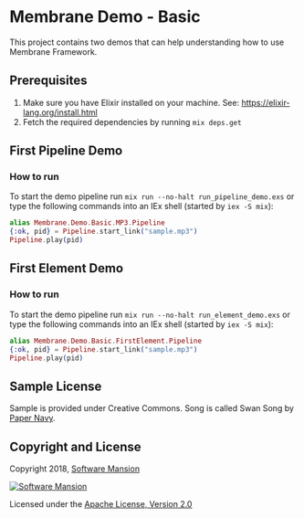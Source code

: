 # Membrane Demo - Basic

This project contains two demos that can help understanding how to use Membrane Framework.

## Prerequisites

1. Make sure you have Elixir installed on your machine. See: https://elixir-lang.org/install.html
1. Fetch the required dependencies by running `mix deps.get`

## First Pipeline Demo

### How to run

To start the demo pipeline run `mix run --no-halt run_pipeline_demo.exs` or type the following commands into an IEx shell (started by `iex -S mix`):

```elixir
alias Membrane.Demo.Basic.MP3.Pipeline
{:ok, pid} = Pipeline.start_link("sample.mp3")
Pipeline.play(pid)
```

## First Element Demo

### How to run

To start the demo pipeline run `mix run --no-halt run_element_demo.exs` or type the following commands into an IEx shell (started by `iex -S mix`):


```elixir
alias Membrane.Demo.Basic.FirstElement.Pipeline
{:ok, pid} = Pipeline.start_link("sample.mp3")
Pipeline.play(pid)
```

## Sample License

Sample is provided under Creative Commons. Song is called Swan Song by [Paper Navy](https://papernavy.bandcamp.com/album/all-grown-up).

## Copyright and License

Copyright 2018, [Software Mansion](https://swmansion.com/?utm_source=git&utm_medium=readme&utm_campaign=membrane)

[![Software Mansion](https://membraneframework.github.io/static/logo/swm_logo_readme.png)](https://swmansion.com/?utm_source=git&utm_medium=readme&utm_campaign=membrane)

Licensed under the [Apache License, Version 2.0](LICENSE)
